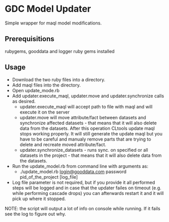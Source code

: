 # GDC Model Updater
Simple wrapper for maql model modifications.

## Prerequisitions
rubygems, gooddata and logger ruby gems installed

## Usage
* Download the two ruby files into a directory.   
* Add maql files into the directory.  
* Open update_mode.rb  
* Add updater.execute_maql, updater.move and updater.synchronize calls as desired.  
	* updater.execute_maql will accept path to file with maql and will execute it on the server
	* updater.move will move attribute/fact between datasets and synchronize affected datasets - that means that it will also delete data from the datasets. After this operation CLtools update maql stops working properly. It will still generate the update maql but you have to be careful and manualy remove parts that are trying to delete and recreate moved attribute/fact.
	* updater.synchronize_datasets - runs sync. on specified or all datasets in the project - that means that it will also delete data from the datasets.
* Run the update_model.rb from command line with arguments as:  
	* ./update_model.rb login@gooddata.com password pid_of_the_project [log_file]
* Log file parameter is not required, but if you provide it all performed steps will be logged and in case that the updater failes on timeout (e.g. while performing cascade drops) you can afterwards restart it and it will pick up where it stopped.  

NOTE: the script will output a lot of info on console while running. If it fails see the log to figure out why.   
